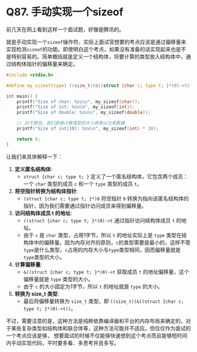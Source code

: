 # Q87. 手动实现一个sizeof

前几天在网上看到这样一个面试题，好像是腾讯的。

就是手动实现一个`sizeof`操作符，实际上面试官想要的考点应该是通过偏移量来实现检测`sizeof`的功能。即使明白这个考点，如果没有准备的话实现起来也是不是特别容易的。简单概括就是定义一个结构体，将要计算的类型放入结构体中，通过结构体指针的偏移量来确定。

```C
#include <stdio.h>

#define my_sizeof(type) ((size_t)(&((struct {char c; type t; }*)0)->t))

int main() {
    printf("Size of char: %zu\n", my_sizeof(char));
    printf("Size of int: %zu\n", my_sizeof(int));
    printf("Size of double: %zu\n", my_sizeof(double));

    // 对于数组，我们直接计算类型的大小再乘以元素数量
    printf("Size of int[10]: %zu\n", my_sizeof(int) * 10);

    return 0;
}
```

让我们来具体解释一下：

1. **定义匿名结构体**:
   - `struct {char c; type t; }` 定义了一个匿名结构体，它包含两个成员：一个 `char` 类型的成员 `c` 和一个 `type` 类型的成员 `t`。
2. **将空指针转换为结构体指针**:
   - `(struct {char c; type t; }*)0` 将空指针 `0` 转换为指向该匿名结构体的指针，因为我们需要通过指针访问成员来得到偏移量。
3. **访问结构体成员 t 的地址**:
   - `((struct {char c; type t; }*)0)->t` 通过指针访问结构体成员 `t` 的地址。
   - 由于 `c` 是 `char` 类型，占用1字节，所以 `t` 的地址实际上是 `type` 类型在结构体中的偏移量。因为内存对齐的原则，`c`的类型需要是最小的，这样不管`type`是什么类型，`c`占用的内存大小与`type`类型相同，因而偏移量就是`type`类型的大小。
4. **计算偏移量**:
   - `&((struct {char c; type t; }*)0)->t` 获取成员 `t` 的地址偏移量，这个偏移量就是 `type` 类型的大小。
   - 由于 `c` 的大小固定为1字节，所以 `t` 的地址就是 `type` 的大小。
5. **转换为 size_t 类型**:
   - 最后将偏移量转换为 `size_t` 类型，即 `((size_t)(&((struct {char c; type t; }*)0)->t))`。



不过，需要注意的是，这种方法是纯粹依靠编译器和平台的内存布局来确定的，对于某些复杂类型如结构体和联合体等，这种方法可能并不适应。但仅仅作为面试的一个考点应该是够， 想要面试的时候不仅能够快速想到这个考点而且能够短时间内手动实现代码，平时要多看、多思考并且多写。